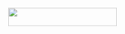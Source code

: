 <p align="center"><a href="https://dashboard.heroku.com/new?template=https://github.com/biharigwaar/DAISYXMUSIC-"> <img src="https://img.shields.io/badge/Deploy%20On%20Heroku-black?style=for-the-badge&logo=heroku" width="220" height="38.45"/></a></p>
